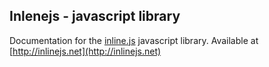 ## Inlenejs - javascript library

Documentation for the [inline.js](https://github.com/inlinejs/inlinejs) javascript library.
Available at [http://inlinejs.net](http://inlinejs.net)